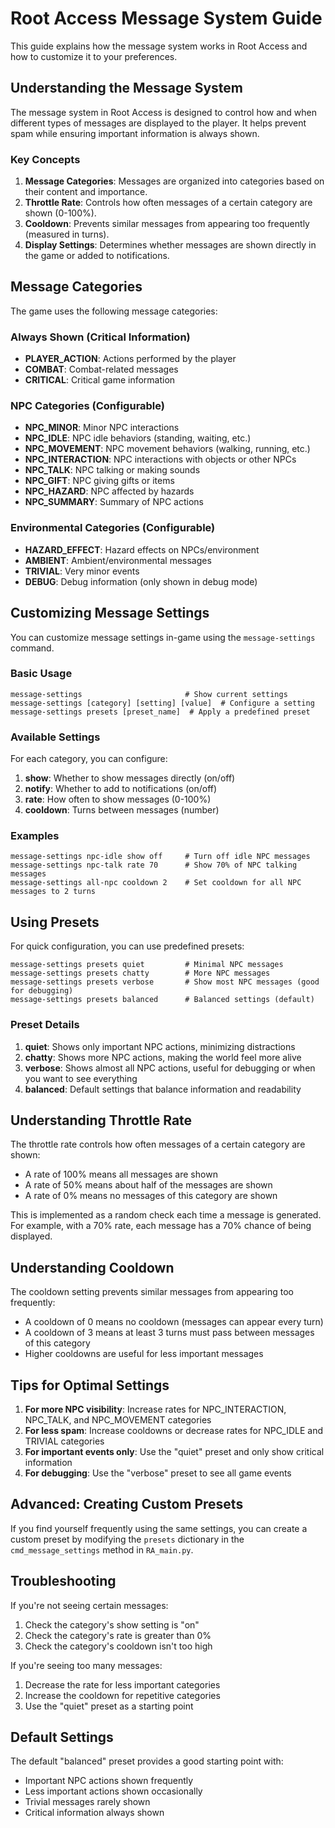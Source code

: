 # Root Access Message System Guide

This guide explains how the message system works in Root Access and how to customize it to your preferences.

## Understanding the Message System

The message system in Root Access is designed to control how and when different types of messages are displayed to the player. It helps prevent spam while ensuring important information is always shown.

### Key Concepts

1. **Message Categories**: Messages are organized into categories based on their content and importance.
2. **Throttle Rate**: Controls how often messages of a certain category are shown (0-100%).
3. **Cooldown**: Prevents similar messages from appearing too frequently (measured in turns).
4. **Display Settings**: Determines whether messages are shown directly in the game or added to notifications.

## Message Categories

The game uses the following message categories:

### Always Shown (Critical Information)
- **PLAYER_ACTION**: Actions performed by the player
- **COMBAT**: Combat-related messages
- **CRITICAL**: Critical game information

### NPC Categories (Configurable)
- **NPC_MINOR**: Minor NPC interactions
- **NPC_IDLE**: NPC idle behaviors (standing, waiting, etc.)
- **NPC_MOVEMENT**: NPC movement behaviors (walking, running, etc.)
- **NPC_INTERACTION**: NPC interactions with objects or other NPCs
- **NPC_TALK**: NPC talking or making sounds
- **NPC_GIFT**: NPC giving gifts or items
- **NPC_HAZARD**: NPC affected by hazards
- **NPC_SUMMARY**: Summary of NPC actions

### Environmental Categories (Configurable)
- **HAZARD_EFFECT**: Hazard effects on NPCs/environment
- **AMBIENT**: Ambient/environmental messages
- **TRIVIAL**: Very minor events
- **DEBUG**: Debug information (only shown in debug mode)

## Customizing Message Settings

You can customize message settings in-game using the `message-settings` command.

### Basic Usage

```
message-settings                       # Show current settings
message-settings [category] [setting] [value]  # Configure a setting
message-settings presets [preset_name]  # Apply a predefined preset
```

### Available Settings

For each category, you can configure:

1. **show**: Whether to show messages directly (on/off)
2. **notify**: Whether to add to notifications (on/off)
3. **rate**: How often to show messages (0-100%)
4. **cooldown**: Turns between messages (number)

### Examples

```
message-settings npc-idle show off     # Turn off idle NPC messages
message-settings npc-talk rate 70      # Show 70% of NPC talking messages
message-settings all-npc cooldown 2    # Set cooldown for all NPC messages to 2 turns
```

## Using Presets

For quick configuration, you can use predefined presets:

```
message-settings presets quiet         # Minimal NPC messages
message-settings presets chatty        # More NPC messages
message-settings presets verbose       # Show most NPC messages (good for debugging)
message-settings presets balanced      # Balanced settings (default)
```

### Preset Details

1. **quiet**: Shows only important NPC actions, minimizing distractions
2. **chatty**: Shows more NPC actions, making the world feel more alive
3. **verbose**: Shows almost all NPC actions, useful for debugging or when you want to see everything
4. **balanced**: Default settings that balance information and readability

## Understanding Throttle Rate

The throttle rate controls how often messages of a certain category are shown:

- A rate of 100% means all messages are shown
- A rate of 50% means about half of the messages are shown
- A rate of 0% means no messages of this category are shown

This is implemented as a random check each time a message is generated. For example, with a 70% rate, each message has a 70% chance of being displayed.

## Understanding Cooldown

The cooldown setting prevents similar messages from appearing too frequently:

- A cooldown of 0 means no cooldown (messages can appear every turn)
- A cooldown of 3 means at least 3 turns must pass between messages of this category
- Higher cooldowns are useful for less important messages

## Tips for Optimal Settings

1. **For more NPC visibility**: Increase rates for NPC_INTERACTION, NPC_TALK, and NPC_MOVEMENT categories
2. **For less spam**: Increase cooldowns or decrease rates for NPC_IDLE and TRIVIAL categories
3. **For important events only**: Use the "quiet" preset and only show critical information
4. **For debugging**: Use the "verbose" preset to see all game events

## Advanced: Creating Custom Presets

If you find yourself frequently using the same settings, you can create a custom preset by modifying the `presets` dictionary in the `cmd_message_settings` method in `RA_main.py`.

## Troubleshooting

If you're not seeing certain messages:
1. Check the category's show setting is "on"
2. Check the category's rate is greater than 0%
3. Check the category's cooldown isn't too high

If you're seeing too many messages:
1. Decrease the rate for less important categories
2. Increase the cooldown for repetitive categories
3. Use the "quiet" preset as a starting point

## Default Settings

The default "balanced" preset provides a good starting point with:
- Important NPC actions shown frequently
- Less important actions shown occasionally
- Trivial messages rarely shown
- Critical information always shown
